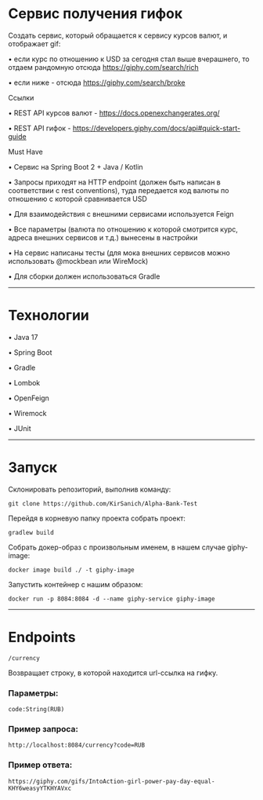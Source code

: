 # Сервис получения гифок

Создать сервис, который обращается к сервису курсов валют, и отображает gif:

• если курс по отношению к USD за сегодня стал выше вчерашнего, то отдаем рандомную отсюда https://giphy.com/search/rich

• если ниже - отсюда https://giphy.com/search/broke


Ссылки

• REST API курсов валют - https://docs.openexchangerates.org/

• REST API гифок - https://developers.giphy.com/docs/api#quick-start-guide



Must Have

• Сервис на Spring Boot 2 + Java / Kotlin

• Запросы приходят на HTTP endpoint (должен быть написан в соответствии с rest conventions), туда передается код валюты по отношению с которой сравнивается USD

• Для взаимодействия с внешними сервисами используется Feign

• Все параметры (валюта по отношению к которой смотрится курс, адреса внешних сервисов и т.д.) вынесены в настройки

• На сервис написаны тесты (для мока внешних сервисов можно использовать @mockbean или WireMock)

• Для сборки должен использоваться Gradle

____

# Технологии

• Java 17

• Spring Boot

• Gradle

• Lombok

• OpenFeign

• Wiremock

• JUnit

____

# Запуск

Склонировать репозиторий, выполнив команду:

`git clone https://github.com/KirSanich/Alpha-Bank-Test`

Перейдя в корневую папку проекта собрать проект:

`gradlew build`

Собрать докер-образ с произвольным именем, в нашем случае giphy-image:

`docker image build ./ -t giphy-image `

Запустить контейнер с нашим образом:

`docker run -p 8084:8084 -d --name giphy-service giphy-image`

____

# Endpoints
 ` /currency `
 
Возвращает строку, в которой находится url-ссылка на гифку.

### Параметры:

`code:String(RUB)`

### Пример запроса:

`http://localhost:8084/currency?code=RUB`

### Пример ответа:

`https://giphy.com/gifs/IntoAction-girl-power-pay-day-equal-KHY6weasyYTKHYAVxc`






